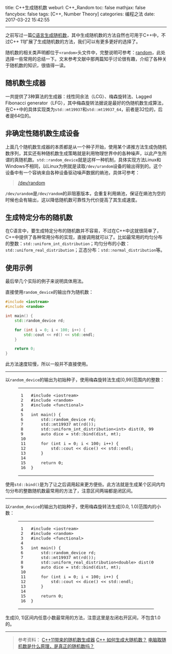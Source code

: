 title: C++生成随机数
weburl: C++_Random
toc: false
mathjax: false
fancybox: false
tags: [C++, Number Theory]
categories: 编程之法
date: 2017-03-22 15:42:55

---

之前写过一篇[C语言生成随机数](/2015/11/16/C%E8%AF%AD%E8%A8%80%E7%94%9F%E6%88%90%E9%9A%8F%E6%9C%BA%E6%95%B0/)，其中生成随机数的方法自然也可用于C++中，不过C++ 11扩展了生成随机数的方法，我们可以有更多更好的选择了。

<!--more-->

随机数的相关类声明都位于`<random>`头文件中，完整说明可参考：[random](http://www.cplusplus.com/reference/random/)，此处选择一些常用的总结一下。文末参考文献中那两篇知乎讨论很有趣，介绍了各种关于随机数的知识，很值得一读。

## 随机数生成器

一共提供了3种算法的生成器：线性同余法（LCG）、梅森旋转法、Lagged Fibonacci generator（LFG），其中梅森旋转法据说是最好的伪随机数生成算法，在C++中的具体实现类为`std::mt19937`和`std::mt19937_64`，前者是32位的，后者是64位的。

## 非确定性随机数生成设备

上面几个随机数生成器的本质都是从一个种子开始，使用某个递推方法生成伪随机数序列，其实还有种随机数生成策略就是利用物理世界中的各种噪声，以此产生所谓的真随机数。`std::random_device`就是这样一种机制，具体实现方法Linux和Windows不相同，以Linux为例就是读取`/dev/urandom`设备的输出得到的。这个设备中有一个容纳来自各种设备驱动噪声数据的熵池，具体可参考：

> [/dev/random](https://zh.wikipedia.org/wiki//dev/random)

`/dev/urandom`是`/dev/random`的非阻塞版本，会重复利用熵池，保证在熵池为空的时候也会有输出，这以降低随机数可靠性为代价提高了其生成速度。

## 生成特定分布的随机数

在C语言中，要生成特定分布的随机数并不容易，不过在C++中这就很简单了，C++中提供了各种常用分布的实现，直接调用就可以了。比如最常用的均匀分布的整数：`std::uniform_int_distribution`；均匀分布的小数：`std::uniform_real_distribution`；正态分布：`std::normal_distribution`等。

## 使用示例

最后举几个实际的例子来说明具体用法。

直接使用`random_device`的输出作为随机数：

``` C++
#include <iostream>
#include <random>

int main() {
	std::random_device rd;

	for (int i = 0; i < 100; i++) {
		std::cout << rd() << std::endl;
	}

	return 0;
}
```
此方法速度较慢，所以一般并不直接使用。

----------

以`random_device`的输出为初始种子，使用梅森旋转法生成[0,99]范围内的整数：

<figure class="highlight c++"><table><tr><td class="gutter"><pre><span class="line">1</span><br><span class="line">2</span><br><span class="line">3</span><br><span class="line">4</span><br><span class="line">5</span><br><span class="line">6</span><br><span class="line">7</span><br><span class="line">8</span><br><span class="line">9</span><br><span class="line">10</span><br><span class="line">11</span><br><span class="line">12</span><br><span class="line">13</span><br><span class="line">14</span><br><span class="line">15</span><br><span class="line">16</span><br></pre></td><td class="code"><pre><span class="line"><span class="preprocessor">#<span class="keyword">include</span> <span class="string">&lt;iostream&gt;</span></span></span><br><span class="line"><span class="preprocessor">#<span class="keyword">include</span> <span class="string">&lt;random&gt;</span></span></span><br><span class="line"><span class="preprocessor">#<span class="keyword">include</span> <span class="string">&lt;functional&gt;</span></span></span><br><span class="line"></span><br><span class="line"><span class="function"><span class="keyword">int</span> <span class="title">main</span><span class="params">()</span> </span>&#123;</span><br><span class="line">    <span class="built_in">std</span>::random_device rd;</span><br><span class="line">    <span class="built_in">std</span>::mt19937 mt(rd());</span><br><span class="line">    <span class="built_in">std</span>::uniform_int_distribution&lt;<span class="keyword">int</span>&gt; dist(<span class="number">0</span>, <span class="number">99</span>);</span><br><span class="line">    <span class="keyword">auto</span> dice = <span class="built_in">std</span>::bind(dist, mt);</span><br><span class="line"></span><br><span class="line">    <span class="keyword">for</span> (<span class="keyword">int</span> i = <span class="number">0</span>; i &lt; <span class="number">100</span>; i++) &#123;</span><br><span class="line">        <span class="built_in">std</span>::<span class="built_in">cout</span> &lt;&lt; dice() &lt;&lt; <span class="built_in">std</span>::endl;</span><br><span class="line">    &#125;</span><br><span class="line"></span><br><span class="line">    <span class="keyword">return</span> <span class="number">0</span>;</span><br><span class="line">&#125;</span><br></pre></td></tr></table></figure>

使用`std::bind()`是为了让之后调用起来更方便些。此方法就是生成某个区间内均匀分布的整数随机数最常用的方法了，注意区间两端都是闭区间。

----------

以`random_device`的输出为初始种子，使用梅森旋转法生成[0.0, 1.0)范围内的小数：

<figure class="highlight c++"><table><tr><td class="gutter"><pre><span class="line">1</span><br><span class="line">2</span><br><span class="line">3</span><br><span class="line">4</span><br><span class="line">5</span><br><span class="line">6</span><br><span class="line">7</span><br><span class="line">8</span><br><span class="line">9</span><br><span class="line">10</span><br><span class="line">11</span><br><span class="line">12</span><br><span class="line">13</span><br><span class="line">14</span><br><span class="line">15</span><br><span class="line">16</span><br></pre></td><td class="code"><pre><span class="line"><span class="preprocessor">#<span class="keyword">include</span> <span class="string">&lt;iostream&gt;</span></span></span><br><span class="line"><span class="preprocessor">#<span class="keyword">include</span> <span class="string">&lt;random&gt;</span></span></span><br><span class="line"><span class="preprocessor">#<span class="keyword">include</span> <span class="string">&lt;functional&gt;</span></span></span><br><span class="line"></span><br><span class="line"><span class="function"><span class="keyword">int</span> <span class="title">main</span><span class="params">()</span> </span>&#123;</span><br><span class="line">    <span class="built_in">std</span>::random_device rd;</span><br><span class="line">    <span class="built_in">std</span>::mt19937 mt(rd());</span><br><span class="line">    <span class="built_in">std</span>::uniform_real_distribution&lt;<span class="keyword">double</span>&gt; dist(<span class="number">0.0</span>, <span class="number">1.0</span>);</span><br><span class="line">    <span class="keyword">auto</span> dice = <span class="built_in">std</span>::bind(dist, mt);</span><br><span class="line"></span><br><span class="line">    <span class="keyword">for</span> (<span class="keyword">int</span> i = <span class="number">0</span>; i &lt; <span class="number">100</span>; i++) &#123;</span><br><span class="line">        <span class="built_in">std</span>::<span class="built_in">cout</span> &lt;&lt; dice() &lt;&lt; <span class="built_in">std</span>::endl;</span><br><span class="line">    &#125;</span><br><span class="line"></span><br><span class="line">    <span class="keyword">return</span> <span class="number">0</span>;</span><br><span class="line">&#125;</span><br></pre></td></tr></table></figure>

生成[0, 1)区间内任意小数最常用的方法，注意这里是左闭右开区间，不包含1.0的。

----------

> 参考资料：
> [C++11带来的随机数生成器](http://www.cnblogs.com/egmkang/archive/2012/09/06/2673253.html)
> [C++ 如何生成大随机数？](https://www.zhihu.com/question/24297923)
> [电脑取随机数是什么原理，是真正的随机数吗？](https://www.zhihu.com/question/20423025)